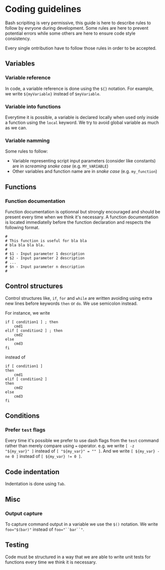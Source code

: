 # Coding guidelines

Bash scripiting is very permissive, this guide is here to describe rules to follow by evryone
during development. Some rules are here to prevent potential errors while some others are here
to ensure code style consistency.

Every single ontribution have to follow those rules in order to be accepted.

## Variables

### Variable reference

In code, a variable reference is done using the `${}` notation. For example, we write `${myVariable}` instead of `$myVariable`.

### Variable into functions

Everytime it is possible, a variable is declared locally when used only inside a function using the `local` keyword. We try to avoid global variable as much as we can.

### Variable namming

Some rules to follow:

- Variable representing script input parameters (consider like constants) are in *screaming snake case* (e.g. `MY_VARIABLE`)
- Other variables and function name are in *snake case* (e.g. `my_function`)

## Functions

### Function documentation

Function documentation is optionnal but strongly encouraged and should be present every time when we
think it's necessary. A function documentation is located immediatelly before the function declaration
and respects the following format.

```
#
# This function is useful for bla bla
# bla bla bla bla.
#
# $1 - Input parameter 1 description
# $2 - Input parameter 2 description
# ...
# $n - Input parameter n description
#
```

## Control structures

Control structures like, `if`, `for` and `while` are written avoiding using extra new lines before
keywords `then` or `do`. We use semicolon instead.

For instance, we write

```
if [ condition1 ] ; then
    cmd1
elif [ condition2 ] ; then
    cmd2
else
    cmd3
fi
```

instead of

```
if [ condition1 ]
then
    cmd1
elif [ condition2 ]
then
    cmd2
else
    cmd3
fi
```

## Conditions

### Prefer `test` flags

Every time it's possible we prefer to use dash flags from the `test` command rather than merely compare using `=` operator. e.g. we write `[ -z "${my_var}" ]` instead of `[ "${my_var}" = "" ]`. And we write
`[ ${my_var} -ne 0 ]` instead of `[ ${my_var} != 0 ]`.

## Code indentation

Indentation is done using `Tab`.

## Misc

### Output capture

To capture command output in a variable we use the `$()` notation. We write `foo="$(bar)"` instead of `foo="``bar``"`.

## Testing

Code must be structured in a way that we are able to write unit tests for functions every time we
think it is necessary.

